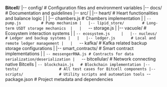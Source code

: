 **Bitcell**/
|-- config/                 # Configuration files and environment variables
|-- docs/                   # Documentation and guidelines
|-- src/
|   |-- heart/              # Heart functionalities and balance logic
|   |   |-- chambers.js     # Chambers implementation
|   |   `-- pump.js         # Pump mechanism
|   |-- lipid_store/        # Long-term USDT storage mechanics 
|   |   `-- storage.js
|   |-- vacuole/            # Ecosystem interaction systems
|   |   `-- ecosystem.js    
|   |-- nucleus/            # Ledger and backup systems
|   |   |-- ledger.js       # Local and remote ledger management
|   |   `-- kafka/          # Kafka related backup storage configurations
|   |-- smart_contracts/    # Smart contract implementations
|   |   `-- messengerRNA.js # Contracts for data serialization/deserialization
|   `-- bitcellular/        # Network connecting native Bitcells
|       `-- blockchain.js   # Blockchain implementation
|-- tests/                  # All test cases for Bitcell components
|-- scripts/                # Utility scripts and automation tools
`-- package.json            # Project metadata and dependencies















